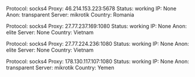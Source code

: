Protocol: socks4
Proxy: 46.214.153.223:5678
Status: working
IP: None
Anon: transparent
Server: mikrotik
Country: Romania

Protocol: socks4
Proxy: 27.77.237.169:1080
Status: working
IP: None
Anon: elite
Server: None
Country: Vietnam

Protocol: socks4
Proxy: 27.77.224.236:1080
Status: working
IP: None
Anon: elite
Server: None
Country: Vietnam

Protocol: socks4
Proxy: 178.130.117.107:1080
Status: working
IP: None
Anon: transparent
Server: mikrotik
Country: Yemen

